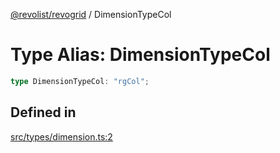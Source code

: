 [@revolist/revogrid](README.md) / DimensionTypeCol

# Type Alias: DimensionTypeCol

```ts
type DimensionTypeCol: "rgCol";
```

## Defined in

[src/types/dimension.ts:2](https://github.com/revolist/revogrid/blob/7d79cd09d43b75b81712fd40eaf892d3b6da4928/src/types/dimension.ts#L2)
